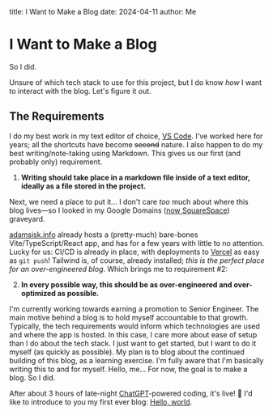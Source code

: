 title: I Want to Make a Blog
date: 2024-04-11
author: Me

# I Want to Make a Blog

So I did.

Unsure of which tech stack to use for this project, but I do know _how_ I want to interact with the blog. Let's figure it out.

## The Requirements

I do my best work in my text editor of choice, [VS Code](https://code.visualstudio.com/). I've worked here for years; all the shortcuts have become ~~second~~ nature. I also happen to do my best writing/note-taking using Markdown. This gives us our first (and probably only) requirement.

1. **Writing should take place in a markdown file inside of a text editor, ideally as a file stored in the project.**

Next, we need a place to put it... I don't care _too_ much about where this blog lives—so I looked in my Google Domains ([now SquareSpace](https://support.squarespace.com/hc/en-us/articles/17131164996365-About-the-Google-Domains-migration-to-Squarespace)) graveyard.

[adamsisk.info](https://www.google.com/search?q=recursion) already hosts a (pretty-much) bare-bones Vite/TypeScript/React app, and has for a few years with little to no attention. Lucky for us: CI/CD is already in place, with deployments to [Vercel](https://vercel.com/adam-sisks-projects) as easy as `git push`! Tailwind is, of course, already installed; _this is the perfect place for an over-engineered blog_. Which brings me to requirement #2:

2. **In every possible way, this should be as over-engineered and over-optimized as possible.**

I'm currently working towards earning a promotion to Senior Engineer. The main motive behind a blog is to hold myself accountable to that growth. Typically, the tech requirements would inform which technologies are used and where the app is hosted. In this case, I care more about ease of setup than I do about the tech stack. I just want to get started, but I want to do it myself (as quickly as possible). My plan is to blog about the continued building of this blog, as a learning exercise. I'm fully aware that I'm basically writing this to and for myself. Hello, me... For now, the goal is to make a blog. So I did.

After about 3 hours of late-night [ChatGPT](https://chat.openai.com)-powered coding, it's live! 🕺 I'd like to introduce to you my first ever blog: [Hello, world](/blog/2024-04-10-hello-world).
